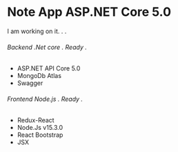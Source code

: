 # Note App ASP.NET Core 5.0
I am working on it. . .

###### Backend .Net core  . Ready .
* ASP.NET API Core 5.0
* MongoDb Atlas
* Swagger

###### Frontend Node.js . Ready .
* Redux-React
* Node.Js v15.3.0
* React Bootstrap
* JSX
